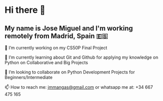 # Hi there 👋
## My name is Jose Miguel and I'm working remotely from Madrid, Spain 🇪🇸

🔭 I’m currently working on my CS50P Final Project

🌱 I’m currently learning about Git and Github for applying my knowledge on Python on Collaborative and Big Projects

👯 I’m looking to collaborate on Python Development Projects for Beginners/Intermediate

📫 How to reach me: jmmangas@gmail.com or whatsapp me at: +34 667 475 165
